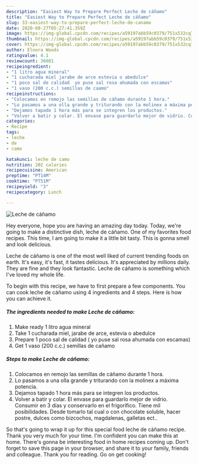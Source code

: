```yaml
---
description: "Easiest Way to Prepare Perfect Leche de cáñamo"
title: "Easiest Way to Prepare Perfect Leche de cáñamo"
slug: 33-easiest-way-to-prepare-perfect-leche-de-canamo
date: 2020-08-27T05:27:41.359Z
image: https://img-global.cpcdn.com/recipes/a59197abb59c0379/751x532cq70/leche-de-canamo-foto-principal.jpg
thumbnail: https://img-global.cpcdn.com/recipes/a59197abb59c0379/751x532cq70/leche-de-canamo-foto-principal.jpg
cover: https://img-global.cpcdn.com/recipes/a59197abb59c0379/751x532cq70/leche-de-canamo-foto-principal.jpg
author: Elnora Woods
ratingvalue: 4.1
reviewcount: 36081
recipeingredient:
- "1 litro agua mineral"
- "1 cucharada miel jarabe de arce estevia o abedulce"
- "1 poco sal de calidad  yo puse sal rosa ahumada con escamas"
- "1 vaso (200 c.c.) semillas de caamo"
recipeinstructions:
- "Colocamos en remojo las semillas de cáñamo durante 1 hora."
- "Lo pasamos a una olla grande y triturando con la molinex a máxima potencia."
- "Dejamos tapado 1 hora más para se integren los productos."
- "Volver a batir y colar. El envase para guardarlo mejor de vidrio. Consumir en 3 días y conservarlo en el frigorífico. Tiene mil posibilidades. Desde tomarlo tal cual o con chocolate soluble, hacer postre, dulces como bizcochos, magdalenas, galletas ect.."
categories:
- Recipe
tags:
- leche
- de
- camo

katakunci: leche de camo 
nutrition: 202 calories
recipecuisine: American
preptime: "PT14M"
cooktime: "PT51M"
recipeyield: "3"
recipecategory: Lunch

---
```



![Leche de cáñamo](https://img-global.cpcdn.com/recipes/a59197abb59c0379/751x532cq70/leche-de-canamo-foto-principal.jpg)

Hey everyone, hope you are having an amazing day today. Today, we're going to make a distinctive dish, leche de cáñamo. One of my favorites food recipes. This time, I am going to make it a little bit tasty. This is gonna smell and look delicious.



Leche de cáñamo is one of the most well liked of current trending foods on earth. It's easy, it's fast, it tastes delicious. It's appreciated by millions daily. They are fine and they look fantastic. Leche de cáñamo is something which I've loved my whole life.


To begin with this recipe, we have to first prepare a few components. You can cook leche de cáñamo using 4 ingredients and 4 steps. Here is how you can achieve it.

<!--inarticleads1-->

##### The ingredients needed to make Leche de cáñamo:

1. Make ready 1 litro agua mineral
1. Take 1 cucharada miel, jarabe de arce, estevia o abedulce
1. Prepare 1 poco sal de calidad ( yo puse sal rosa ahumada con escamas)
1. Get 1 vaso (200 c.c.) semillas de cañamo




<!--inarticleads2-->

##### Steps to make Leche de cáñamo:

1. Colocamos en remojo las semillas de cáñamo durante 1 hora.
1. Lo pasamos a una olla grande y triturando con la molinex a máxima potencia.
1. Dejamos tapado 1 hora más para se integren los productos.
1. Volver a batir y colar. El envase para guardarlo mejor de vidrio. Consumir en 3 días y conservarlo en el frigorífico. Tiene mil posibilidades. Desde tomarlo tal cual o con chocolate soluble, hacer postre, dulces como bizcochos, magdalenas, galletas ect..




So that's going to wrap it up for this special food leche de cáñamo recipe. Thank you very much for your time. I'm confident you can make this at home. There's gonna be interesting food in home recipes coming up. Don't forget to save this page in your browser, and share it to your family, friends and colleague. Thank you for reading. Go on get cooking!
